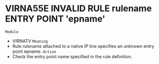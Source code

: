 # VIRNA55E INVALID RULE rulename ENTRY POINT 'epname'
`Module`
- VIRNATV
`Meaning`
- Rule rulename attached to a native IP line specifies an unknown entry point epname.
`Action`
- Check the entry point name specified in the rule definition.
